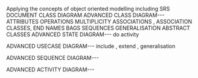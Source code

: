 Applying the concepts of object oriented modelling including
SRS DOCUMENT
CLASS DIAGRAM 
ADVANCED CLASS DIAGRAM---
     ATTRIBUTES
     OPERATIONS
     MULTIPLICITY
     ASSOCIATIONS , ASSOCIATION CLASSES,
     END NAMES
     BAGS
     SEQUENCES
     GENERALISATION
     ABSTRACT CLASSES
ADVANCED STATE DIAGRAM---
     do activity
     
ADVANCED USECASE DIAGRAM---
     include , extend , generalisation
     
ADVANCED SEQUENCE DIAGRAM---

ADVANCED ACTIVITY DIAGRAM---
